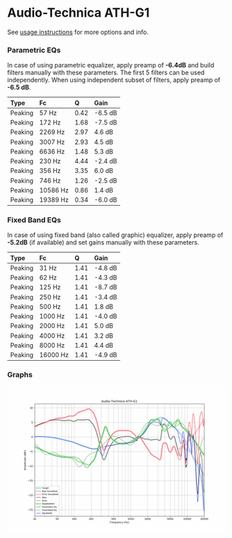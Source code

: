 # Audio-Technica ATH-G1
See [usage instructions](https://github.com/jaakkopasanen/AutoEq#usage) for more options and info.

### Parametric EQs
In case of using parametric equalizer, apply preamp of **-6.4dB** and build filters manually
with these parameters. The first 5 filters can be used independently.
When using independent subset of filters, apply preamp of **-6.5 dB**.

| Type    | Fc       |    Q | Gain    |
|:--------|:---------|:-----|:--------|
| Peaking | 57 Hz    | 0.42 | -6.5 dB |
| Peaking | 172 Hz   | 1.68 | -7.5 dB |
| Peaking | 2269 Hz  | 2.97 | 4.6 dB  |
| Peaking | 3007 Hz  | 2.93 | 4.5 dB  |
| Peaking | 6636 Hz  | 1.48 | 5.3 dB  |
| Peaking | 230 Hz   | 4.44 | -2.4 dB |
| Peaking | 356 Hz   | 3.35 | 6.0 dB  |
| Peaking | 746 Hz   | 1.26 | -2.5 dB |
| Peaking | 10586 Hz | 0.86 | 1.4 dB  |
| Peaking | 19389 Hz | 0.34 | -6.0 dB |

### Fixed Band EQs
In case of using fixed band (also called graphic) equalizer, apply preamp of **-5.2dB**
(if available) and set gains manually with these parameters.

| Type    | Fc       |    Q | Gain    |
|:--------|:---------|:-----|:--------|
| Peaking | 31 Hz    | 1.41 | -4.8 dB |
| Peaking | 62 Hz    | 1.41 | -4.3 dB |
| Peaking | 125 Hz   | 1.41 | -8.7 dB |
| Peaking | 250 Hz   | 1.41 | -3.4 dB |
| Peaking | 500 Hz   | 1.41 | 1.8 dB  |
| Peaking | 1000 Hz  | 1.41 | -4.0 dB |
| Peaking | 2000 Hz  | 1.41 | 5.0 dB  |
| Peaking | 4000 Hz  | 1.41 | 3.2 dB  |
| Peaking | 8000 Hz  | 1.41 | 4.4 dB  |
| Peaking | 16000 Hz | 1.41 | -4.9 dB |

### Graphs
![](./Audio-Technica%20ATH-G1.png)